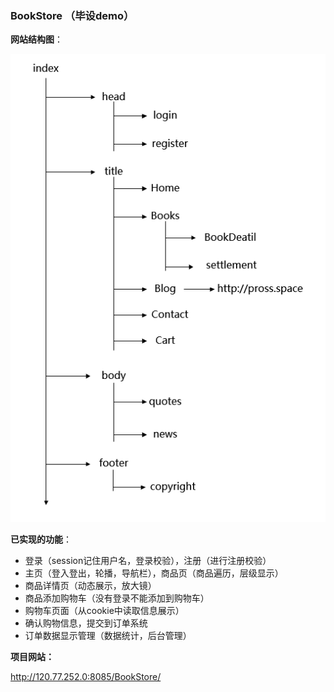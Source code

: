 ### BookStore （毕设demo）

**网站结构图**：

![](WebsiteStructure.png)

**已实现的功能**：

 - 登录（session记住用户名，登录校验），注册（进行注册校验）
 - 主页（登入登出，轮播，导航栏），商品页（商品遍历，层级显示）
 - 商品详情页（动态展示，放大镜）
 - 商品添加购物车（没有登录不能添加到购物车）
 - 购物车页面（从cookie中读取信息展示）
 - 确认购物信息，提交到订单系统
 - 订单数据显示管理（数据统计，后台管理）

**项目网站：**

http://120.77.252.0:8085/BookStore/
